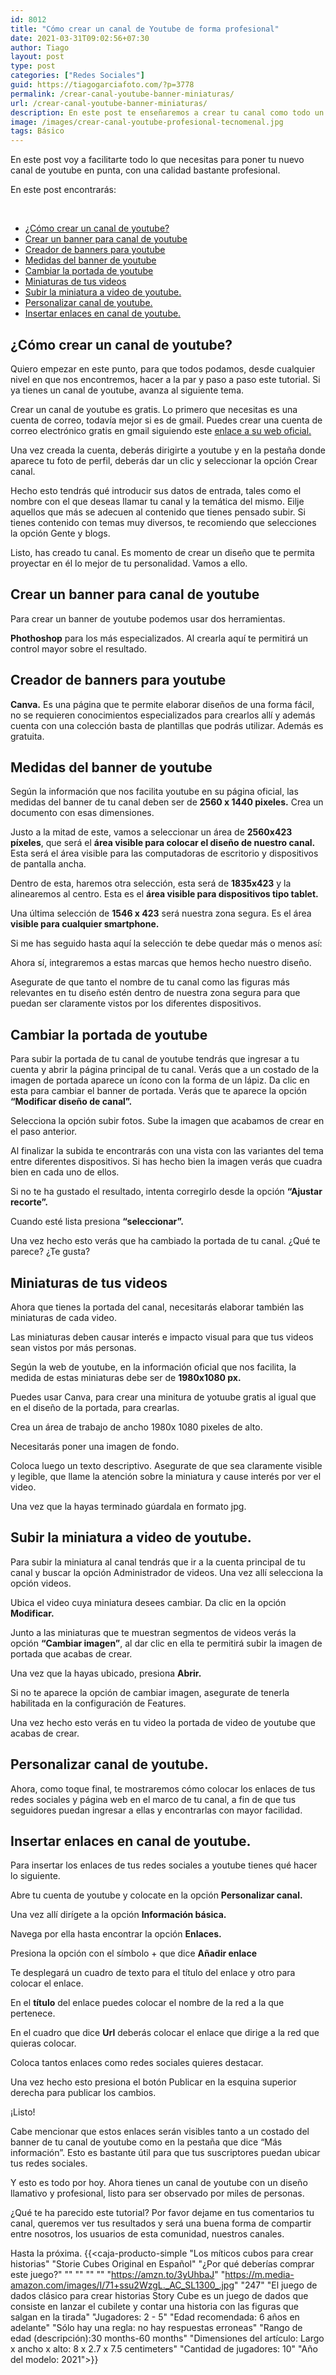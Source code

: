 ```yaml
---
id: 8012
title: "Cómo crear un canal de Youtube de forma profesional"
date: 2021-03-31T09:02:56+07:30
author: Tiago
layout: post
type: post
categories: ["Redes Sociales"]
guid: https://tiagogarciafoto.com/?p=3778
permalink: /crear-canal-youtube-banner-miniaturas/
url: /crear-canal-youtube-banner-miniaturas/
description: En este post te enseñaremos a crear tu canal como todo un pro. Te facilitaremos herramientas para crear la portada gratis, y las miniaturas personalizadas para yotuuebe. 
image: /images/crear-canal-youtube-profesional-tecnomenal.jpg
tags: Básico
---
```









































En este post voy a facilitarte todo lo que necesitas para poner tu nuevo canal de youtube en punta, con una calidad bastante profesional.

En este post encontrarás: 


&ensp;&ensp;&ensp;&ensp;&ensp;&ensp;&ensp;&ensp;&ensp;&ensp;&ensp;&ensp;&ensp;&ensp;&ensp;&ensp;&ensp;&ensp;&ensp;&ensp;&ensp;&ensp;&ensp;&ensp;&ensp;&ensp;&ensp;&ensp;&ensp;&ensp;

- [¿Cómo crear un canal de youtube?](#cómo-crear-un-canal-de-youtube)
- [Crear un banner para canal de youtube](#crear-un-banner-para-canal-de-youtube)
- [Creador de banners para youtube](#creador-de-banners-para-youtube)
- [Medidas del banner de youtube](#medidas-del-banner-de-youtube)
- [Cambiar la portada de youtube](#cambiar-la-portada-de-youtube)
- [Miniaturas de tus videos](#miniaturas-de-tus-videos)
- [Subir la miniatura a video de youtube.](#subir-la-miniatura-a-video-de-youtube)
- [Personalizar canal de youtube.](#personalizar-canal-de-youtube)
- [Insertar enlaces en canal de youtube.](#insertar-enlaces-en-canal-de-youtube)

## ¿Cómo crear un canal de youtube?

Quiero empezar en este punto, para que todos podamos, desde cualquier nivel en que nos encontremos, hacer a la par y paso a paso este tutorial. Si ya tienes un canal de youtube, avanza al siguiente tema.

Crear un canal de youtube es gratis. Lo primero que necesitas es una cuenta de correo, todavía mejor si es de gmail. Puedes crear una cuenta de correo electrónico gratis en gmail siguiendo este [enlace a su web oficial.](https://www.google.com/gmail/)

Una vez creada la cuenta, deberás dirigirte a youtube y en la pestaña donde aparece tu foto de perfil, deberás dar un clic y seleccionar la opción Crear canal.

Hecho esto tendrás qué introducir sus datos de entrada, tales como el nombre con el que deseas llamar tu canal y la temática del mismo. Eilje aquellos que más se adecuen al contenido que tienes pensado subir. Si tienes contenido con temas muy diversos, te recomiendo que selecciones la opción Gente y blogs.

Listo, has creado tu canal. Es momento de crear un diseño que te permita proyectar en él lo mejor de tu personalidad. Vamos a ello.

## Crear un banner para canal de youtube

Para crear un banner de youtube podemos usar dos herramientas.

**Phothoshop** para los más especializados. Al crearla aquí te permitirá un control mayor sobre el resultado.


## Creador de banners para youtube
**Canva.** Es una página que te permite elaborar diseños de una forma fácil, no se requieren conocimientos especializados para crearlos allí y además cuenta con una colección basta de plantillas que podrás utilizar. Además es gratuita.



## Medidas del banner de youtube

Según la información que nos facilita youtube en su página oficial, las medidas del banner de tu canal deben ser de **2560 x 1440 pixeles.** Crea un documento con esas dimensiones.

Justo a la mitad de este, vamos a seleccionar un área de **2560x423 píxeles**, que será el **área visible para colocar el diseño de nuestro canal.** Esta será el área visible para las computadoras de escritorio y dispositivos de pantalla ancha.

Dentro de esta, haremos otra selección, esta será de **1835x423** y la alinearemos al centro. Esta es el **área visible para dispositivos tipo tablet.**

Una última selección de **1546 x 423** será nuestra zona segura. Es el área **visible para cualquier smartphone.**

Si me has seguido hasta aquí la selección te debe quedar más o menos así:

Ahora sí, integraremos a estas marcas que hemos hecho nuestro diseño.

Asegurate de que tanto el nombre de tu canal como las figuras más relevantes en tu diseño estén dentro de nuestra zona segura para que puedan ser claramente vistos por los diferentes dispositivos.


## Cambiar la portada de youtube

Para subir la portada de tu canal de youtube tendrás que ingresar a tu cuenta y abrir la página principal de tu canal.
Verás que a un costado de la imagen de portada aparece un ícono con la forma de un lápiz. Da clic en esta para cambiar el banner de portada. Verás que te aparece la opción **“Modificar diseño de canal”.**

Selecciona la opción subir fotos. Sube la imagen que acabamos de crear en el paso anterior.

Al finalizar la subida te encontrarás con una vista con las variantes del tema entre diferentes dispositivos. Si has hecho bien la imagen verás que cuadra bien en cada uno de ellos.

Si no te ha gustado el resultado, intenta corregirlo desde la opción **“Ajustar recorte”.**


Cuando esté lista presiona **“seleccionar”.**

Una vez hecho esto verás que ha cambiado la portada de tu canal. ¿Qué te parece? ¿Te gusta?



## Miniaturas de tus videos

Ahora que tienes la portada del canal, necesitarás elaborar también las miniaturas de cada video.

Las miniaturas deben causar interés e impacto visual para que tus videos sean vistos por más personas.

Según la web de youtube, en la información oficial que nos facilita, la medida de estas miniaturas debe ser de **1980x1080 px.**

Puedes usar Canva, para crear una minitura de yotuube gratis al igual que en el diseño de la portada, para crearlas.

Crea un área de trabajo de ancho 1980x 1080 pixeles de alto.

Necesitarás poner una imagen de fondo.

Coloca luego un texto descriptivo. Asegurate de que sea claramente visible y legible, que llame la atención sobre la miniatura y cause interés por ver el video.

Una vez que la hayas terminado gúardala en formato jpg.










## Subir la miniatura a video de youtube.

Para subir la miniatura al canal tendrás que ir a la cuenta principal de tu canal y buscar la opción Administrador de videos.
Una vez allí selecciona la opción videos.

Ubica el video cuya miniatura desees cambiar. Da clic en la opción **Modificar.**

Junto a las miniaturas que te muestran segmentos de videos verás la opción **“Cambiar imagen”**, al dar clic en ella te permitirá subir la imagen de portada que acabas de crear.

Una vez que la hayas ubicado, presiona **Abrir.**

Si no te aparece la opción de cambiar imagen, asegurate de tenerla habilitada en la configuración de Features.

Una vez hecho esto verás en tu video la portada de video de youtube que acabas de crear.



## Personalizar canal de youtube.

Ahora, como toque final, te mostraremos cómo colocar los enlaces de tus redes sociales y página web en el marco de tu canal, a fin de que tus seguidores puedan ingresar a ellas y encontrarlas con mayor facilidad.

## Insertar enlaces en canal de youtube.

Para insertar los enlaces de tus redes sociales a youtube tienes qué hacer lo siguiente.

Abre tu cuenta de youtube y colocate en la opción **Personalizar canal.**

Una vez allí dirígete a la opción **Información básica.** 

Navega por ella hasta encontrar la opción **Enlaces.**

Presiona la opción con el símbolo + que dice **Añadir enlace**

Te desplegará un cuadro de texto para el título del enlace y otro para colocar el enlace.

En el **título** del enlace puedes colocar el nombre de la red a la que pertenece.

En el cuadro que dice **Url** deberás colocar el enlace que dirige a la red que quieras colocar.

Coloca tantos enlaces como redes sociales quieres destacar.

Una vez hecho esto presiona el botón Publicar en la esquina superior derecha para publicar los cambios.

¡Listo!

Cabe mencionar que estos enlaces serán visibles tanto a un costado del banner de tu canal de youtube como en la pestaña que dice “Más información”. Esto es bastante útil para que tus suscriptores puedan ubicar tus redes sociales.

Y esto es todo por hoy. Ahora tienes un canal de youtube con un diseño llamativo y profesional, listo para ser observado por miles de personas.

¿Qué te ha parecido este tutorial? Por favor dejame en tus comentarios tu canal, queremos ver tus resultados y será una buena forma de compartir entre nosotros, los usuarios de esta comunidad, nuestros canales.

Hasta la próxima.
{{<caja-producto-simple "Los míticos cubos para crear historias" "Storie Cubes Original en Español" "¿Por qué deberías comprar este juego?" "" "" "" "" "https://amzn.to/3yUhbaJ" "https://m.media-amazon.com/images/I/71+ssu2WzgL._AC_SL1300_.jpg" "247" "El juego de dados clásico para crear historias Story Cube es un juego de dados que consiste en lanzar el cubilete y contar una historia con las figuras que salgan en la tirada" "Jugadores: 2 - 5" "Edad recomendada: 6 años en adelante" "Sólo hay una regla: no hay respuestas erroneas" "Rango de edad (descripción):30 months-60 months" "Dimensiones del artículo: Largo x ancho x alto: 8 x 2.7 x 7.5 centimeters" "Cantidad de jugadores:	10" "Año del modelo:	2021">}}
